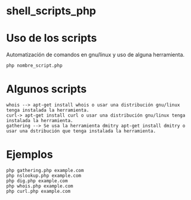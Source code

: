 # shell_scripts_php


# Uso de los scripts

Automatización de comandos en gnu/linux y uso de alguna herramienta.
~~~~
php nombre_script.php
~~~~

# Algunos scripts 

~~~~
whois --> apt-get install whois o usar una distribución gnu/linux tenga instalada la herramienta.
curl-> apt-get install curl o usar una distribución gnu/linux tenga instalada la herramienta.
gathering --> Se usa la herramienta dmitry apt-get install dmitry o usar una dstribución que tenga instalada la herramienta.
~~~~
# Ejemplos
~~~~
php gathering.php example.com
php nslookup.php example.com
php dig.php example.com
php whois.php example.com
php curl.php example.com
~~~~
